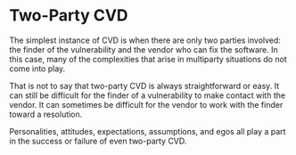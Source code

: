 # Two-Party CVD

The simplest instance of CVD is when there are only two parties
involved: the finder of the vulnerability and the vendor who can fix the
software. In this case, many of the complexities that arise in
multiparty situations do not come into play.

That is not to say that two-party CVD is always straightforward or easy.
It can still be difficult for the finder of a vulnerability to make
contact with the vendor. It can sometimes be difficult for the vendor to
work with the finder toward a resolution.

Personalities, attitudes, expectations, assumptions, and egos all play a
part in the success or failure of even two-party CVD.



